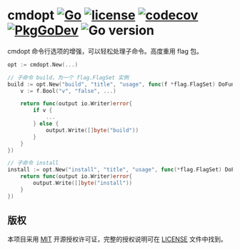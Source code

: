 cmdopt
[![Go](https://github.com/issue9/cmdopt/workflows/Go/badge.svg)](https://github.com/issue9/cmdopt/actions?query=workflow%3AGo)
[![license](https://img.shields.io/badge/license-MIT-brightgreen.svg?style=flat)](https://opensource.org/licenses/MIT)
[![codecov](https://codecov.io/gh/issue9/cmdopt/branch/master/graph/badge.svg)](https://codecov.io/gh/issue9/cmdopt)
[![PkgGoDev](https://pkg.go.dev/badge/github.com/issue9/cmdopt)](https://pkg.go.dev/github.com/issue9/cmdopt)
![Go version](https://img.shields.io/github/go-mod/go-version/issue9/cmdopt)
======

cmdopt 命令行选项的增强，可以轻松处理子命令。高度重用 flag 包。

```go
opt := cmdopt.New(...)

// 子命令 build，为一个 flag.FlagSet 实例
build := opt.New("build", "title", "usage", func(f *flag.FlagSet) DoFunc {
    v := f.Bool("v", "false", ...)

    return func(output io.Writer)error{
        if v {
            ...
        } else {
            output.Write([]byte("build"))
        }
    }
})

// 子命令 install
install := opt.New("install", "title", "usage", func(*flag.FlagSet) DoFunc {
    return func(output io.Writer)error{
        output.Write([]byte("install"))
    }
})
```

版权
----

本项目采用 [MIT](https://opensource.org/licenses/MIT) 开源授权许可证，完整的授权说明可在 [LICENSE](LICENSE) 文件中找到。
